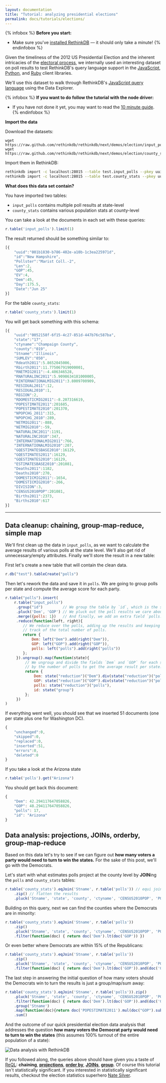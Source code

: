 ```yaml
---
layout: documentation
title: "Tutorial: analyzing presidential elections"
permalink: docs/tutorials/elections/
---
```


{% infobox %}
__Before you start:__

- Make sure you've [installed RethinkDB](/install) &mdash; it should only take a minute!
{% endinfobox %}


Given the timeliness of the 2012 US Presidential Election and the inherent
intricacies of the [electoral
process](http://en.wikipedia.org/wiki/United_States_presidential_election), we
internally used an interesting dataset on poll results to test RethinkDB's
query language support in the [JavaScript](/docs/install-drivers/javascript),
[Python](/docs/install-drivers/python), and
[Ruby](/docs/install-drivers/ruby) client libraries.

We'll use this dataset to walk through RethinkDB's [JavaScript query language](/api/javascript) using the Data Explorer.


{% infobox %}
__If you want to do follow the tutorial with the node driver:__

- If you have not done it yet, you may want to read the [10 minute guide](/docs/guide/javascript/).
{% endinfobox %}

__Import the data__

Download the datasets:

```
wget https://raw.github.com/rethinkdb/rethinkdb/next/demos/election/input_polls.json
wget https://raw.github.com/rethinkdb/rethinkdb/next/demos/election/county_stats.json
```

Import them in RethinkDB:

```bash
rethinkdb import -c localhost:28015 --table test.input_polls --pkey uuid -f input_polls.json --format json
rethinkdb import -c localhost:28015 --table test.county_stats --pkey uuid -f county_stats.json --format json
```

**What does this data set contain?**

You have imported two tables:

* `input_polls` contains multiple poll results at state-level
* `county_stats` contains various population stats at county-level

You can take a look at the documents in each set with these queries:

```javascript
r.table('input_polls').limit(1)
```

The result returned should be something similar to:

```javascript
[{
    "uuid":"001b1830-b786-402e-a10b-1c3ea225971d",
    "id":"New Hampshire",
    "Pollster":"Marist Coll.-2",
    "Len":2,
    "GOP":45,
    "EV":4,
    "Dem":45,
    "Day":175.5,
    "Date":"Jun 25"
}]
```

For the table `county_stats`:

```javascript
r.table('county_stats').limit(1)
```

You will get back something with this schema:

```javascript
[{
    "uuid":"0052158f-6f15-4c27-851d-447b76c587ba",
    "state":"17",
    "ctyname":"Champaign County",
    "county":"019",
    "Stname":"Illinois",
    "SUMLEV":"050",
    "Rdeath2011":5.8652045006,
    "Rbirth2011":11.775067919000001,
    "RNETMIG2011":-4.406346528,
    "RNATURALINC2011":5.9098634181000005,
    "RINTERNATIONALMIG2011":3.8009700909,
    "RESIDUAL2011":12,
    "RESIDUAL2010":1,
    "REGION":2,
    "RDOMESTICMIG2011":-8.207316619,
    "POPESTIMATE2011":201685,
    "POPESTIMATE2010":201370,
    "NPOPCHG_2011":315,
    "NPOPCHG_2010":289,
    "NETMIG2011":-888,
    "NETMIG2010":-59,
    "NATURALINC2011":1191,
    "NATURALINC2010":347,
    "INTERNATIONALMIG2011":766,
    "INTERNATIONALMIG2010":207,
    "GQESTIMATESBASE2010":16129,
    "GQESTIMATES2011":16129,
    "GQESTIMATES2010":16129,
    "ESTIMATESBASE2010":201081,
    "Deaths2011":1182,
    "Deaths2010":270,
    "DOMESTICMIG2011":-1654,
    "DOMESTICMIG2010":-266,
    "DIVISION":3,
    "CENSUS2010POP":201081,
    "Births2011":2373,
    "Births2010":617
}]
```

* * * * *


## Data cleanup: chaining, group-map-reduce, simple map  ##

We'll first clean up the data in `input_polls`, as we want to calculate the average results of various
polls at the state level. We'll also get rid of unnecessary/empty
attributes. Finally we'll store the result in a new table:

First let's create a new table that will contain the clean data.

```javascript
r.db("test").tableCreate("polls")
```

Then let's rework the data and save it in `polls`. We are going to group polls per state and compute the
average score for each party.

```javascript
r.table("polls").insert(
    r.table("input_polls")
     .group("id")         // We group the table by `id`, which is the state name.
     .pluck('Dem', 'GOP') // We pluck out the poll results we care about.
     .merge({polls: 1})   // And finally, we add an extra field `polls: 1` to each row.
     .reduce(function(left, right){
        // We reduce over the polls, adding up the results and keeping
        // track of the total number of polls.
        return {
            Dem: left("Dem").add(right("Dem")),
            GOP: left("GOP").add(right("GOP")),
            polls: left("polls").add(right("polls"))
        };
     }).ungroup().map(function(state){
         // We ungroup and divide the fields `Dem` and `GOP` for each state
         // by the number of polls to get the average result per state.
         return {
             Dem: state("reduction")("Dem").div(state("reduction")("polls")),
             GOP: state("reduction")("GOP").div(state("reduction")("polls")),
             polls: state("reduction")("polls"),
             id: state("group")
         };
     })
)
```

If everything went well, you should see that we inserted 51 documents (one per state plus one for Washington DC).

```javascript
{
    "unchanged":0,
    "skipped":0,
    "replaced":0,
    "inserted":51,
    "errors":0,
    "deleted":0
}
```

If you take a look at the Arizona state

```javascript
r.table('polls').get("Arizona")
```

You should get back this document:

```javascript
{
	"Dem": 42.294117647058826,
	"GOP": 48.294117647058826,
	"polls": 17,
	"id": "Arizona"
}
```

## Data analysis: projections, JOINs, orderby, group-map-reduce ##

Based on this data let's try to see if we can figure out **how many
voters a party would need to turn to win the states.** For the sake of
this post, we'll go with the Democrats.

Let's start with what estimates polls project at the county level by
**JOIN**ing the `polls` and `county_stats` tables:

```javascript
r.table('county_stats').eqJoin('Stname', r.table('polls')) // equi join of the two tables
	.zip() // flatten the results
	.pluck('Stname', 'state', 'county', 'ctyname', 'CENSUS2010POP', 'POPESTIMATE2011', 'Dem', 'GOP') // projection
```

Building on this query, next we can find the counties where the
Democrats are in minority:

```javascript
r.table('county_stats').eqJoin('Stname', r.table('polls'))
	.zip()
	.pluck('Stname', 'state', 'county', 'ctyname', 'CENSUS2010POP', 'POPESTIMATE2011', 'Dem', 'GOP')
	.filter(function(doc) { return doc('Dem').lt(doc('GOP')) })
```

Or even better where Democrats are within 15% of the Republicans:

```javascript
r.table('county_stats').eqJoin('Stname', r.table('polls'))
	.zip()
	.pluck('Stname', 'state', 'county', 'ctyname', 'CENSUS2010POP', 'POPESTIMATE2011', 'Dem', 'GOP')
	.filter(function(doc) { return doc('Dem').lt(doc('GOP')).and(doc('GOP').sub(doc('Dem')).lt(15)) })
```

The last step in answering the initial question of how many voters
should the Democrats win to turn the results is just a group/map/sum
away:

```javascript
r.table('county_stats').eqJoin('Stname', r.table('polls')).zip()
    .pluck('Stname', 'state', 'county', 'ctyname', 'CENSUS2010POP', 'POPESTIMATE2011', 'Dem', 'GOP')
    .filter(function(doc) { return doc('Dem').lt(doc('GOP')).and(doc('GOP').sub(doc('Dem')).lt(15)) })
    .group('Stname')
    .map(function(doc){return doc('POPESTIMATE2011').mul(doc("GOP").sub(doc("Dem"))).div(100);})
    .sum()
```

And the outcome of our quick presidential election data analysis that
addresses the question **how many voters the Democrat party would need
to turn to win the states** (this assumes 100% turnout of the entire
population of a state):

![Data analysis with RethinkDB](/assets/images/docs/reql-usecase-analyzing-polls.png)


If you followed along, the queries above should have given you a taste
of [ReQL](/api/): **chaining**,
[**projections**](/api/javascript/pluck/),
[**order by**](/api/javascript/order_by/),
[**JOINs**](/api/javascript/eq_join/),
[**group**](/api/javascript/group/).  Of course this tutorial isn't
statistically significant. If you interested in statistically
significant results, checkout the election statistics superhero
[Nate Silver](http://fivethirtyeight.blogs.nytimes.com/).
